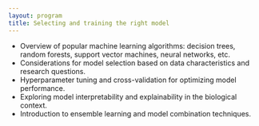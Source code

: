 ```yaml
---
layout: program
title: Selecting and training the right model
---
```


- Overview of popular machine learning algorithms: decision trees, random forests, support vector machines, neural networks, etc.
- Considerations for model selection based on data characteristics and research questions.
- Hyperparameter tuning and cross-validation for optimizing model performance.
- Exploring model interpretability and explainability in the biological context.
- Introduction to ensemble learning and model combination techniques.
